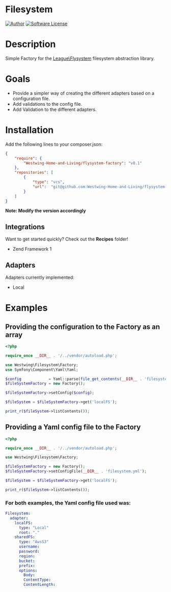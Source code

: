 # Filesystem

[![Author](http://img.shields.io/badge/author-@titosemi-blue.svg?style=flat-square)](https://twitter.com/titosemi)
[![Software License](https://img.shields.io/badge/license-MIT-brightgreen.svg?style=flat-square)](LICENSE)

# Description

Simple Factory for the [League\Flysystem](https://github.com/thephpleague/flysystem) filesystem abstraction library.

# Goals

* Provide a simpler way of creating the different adapters based on a configuration file.
* Add validations to the config file.
* Add Validation to the different adapters.
     
# Installation

Add the following lines to your composer.json:

```json
{
    "require": {
        "Westwing-Home-and-Living/flysystem-factory": "v0.1"
    },
    "repositories": [
        {
            "type": "vcs",
            "url":  "git@github.com:Westwing-Home-and-Living/flysystem-factory.git"
        }
    ]
}
```

**Note: Modify the version accordingly**

## Integrations

Want to get started quickly? Check out the **Recipes** folder!

* Zend Framework 1

## Adapters

Adapters currently implemented:

* Local

# Examples

## Providing the configuration to the Factory as an array
```php
<?php

require_once __DIR__ . '/../vendor/autoload.php';

use Westwing\Filesystem\Factory;
use Symfony\Component\Yaml\Yaml;

$config            = Yaml::parse(file_get_contents(__DIR__ . 'filesystem.yml'));
$fileSystemFactory = new Factory();

$fileSystemFactory->setConfig($config);

$fileSystem = $fileSystemFactory->get('localFS');

print_r($fileSystem->listContents());
```

## Providing a Yaml config file to the Factory
```php
<?php

require_once __DIR__ . '/../vendor/autoload.php';

use Westwing\Filesystem\Factory;

$fileSystemFactory = new Factory();
$fileSystemFactory->setConfigFile(__DIR__ . 'filesystem.yml');

$fileSystem = $fileSystemFactory->get('localFS');

print_r($fileSystem->listContents());
```

### For both examples, the Yaml config file used was:
```yaml
Filesystem:
  adapter:
    localFS:
      type: "Local"
      root: "."
    sharedFS:
      type: "AwsS3"
      username:
      password:
      region:
      bucket:
      prefix:
      options:
        Body:
        ContentType:
        ContentLength:
```
